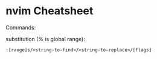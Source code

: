 # nvim Cheatsheet

Commands:

substitution (% is global range):

```
:[range]s/<string-to-find>/<string-to-replace>/[flags]
```
